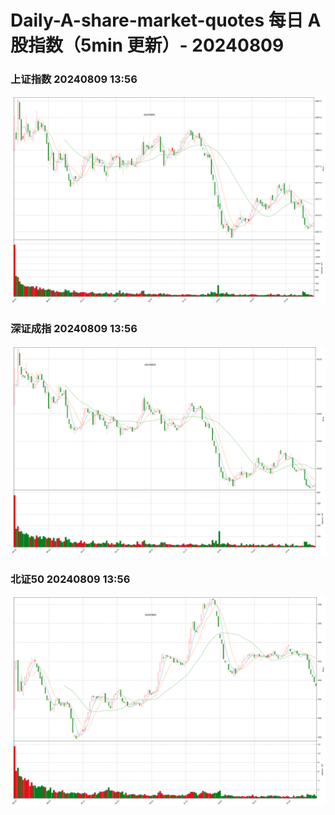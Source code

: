 
# Daily-A-share-market-quotes 每日 A 股指数（5min 更新）- 20240809

### 上证指数 20240809 13:56
![](./fig/2024/8/20240809-sh000001.png)

### 深证成指 20240809 13:56
![](./fig/2024/8/20240809-sz399001.png)

### 北证50 20240809 13:56
![](./fig/2024/8/20240809-bj899050.png)
